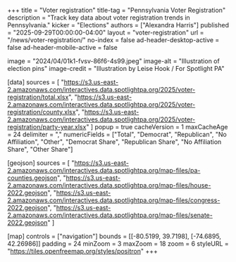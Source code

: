 +++
title = "Voter registration"
title-tag = "Pennsylvania Voter Registration"
description = "Track key data about voter registration trends in Pennsylvania."
kicker = "Elections"
authors = ["Alexandra Harris"]
published = "2025-09-29T00:00:00-04:00"
layout = "voter-registration"
url = "/news/voter-registration/"
no-index = false
ad-header-desktop-active = false
ad-header-mobile-active = false

image = "2024/04/01k1-fvsv-86f6-4s99.jpeg"
image-alt = "Illustration of election pins"
image-credit = "Illustration by Leise Hook / For Spotlight PA"

[data]
sources = [
  "https://s3.us-east-2.amazonaws.com/interactives.data.spotlightpa.org/2025/voter-registration/total.xlsx",
  "https://s3.us-east-2.amazonaws.com/interactives.data.spotlightpa.org/2025/voter-registration/county.xlsx",
  "https://s3.us-east-2.amazonaws.com/interactives.data.spotlightpa.org/2025/voter-registration/party-year.xlsx"
]
popup = true
cacheVersion = 1
maxCacheAge = 24
delimiter = ","
numericFields = ["Total", "Democrat", "Republican", "No Affiliation", "Other", "Democrat Share", "Republican Share", "No Affiliation Share", "Other Share"]

[geojson]
sources = [
  "https://s3.us-east-2.amazonaws.com/interactives.data.spotlightpa.org/map-files/pa-counties.geojson",
  "https://s3.us-east-2.amazonaws.com/interactives.data.spotlightpa.org/map-files/house-2022.geojson",
  "https://s3.us-east-2.amazonaws.com/interactives.data.spotlightpa.org/map-files/congress-2022.geojson",
  "https://s3.us-east-2.amazonaws.com/interactives.data.spotlightpa.org/map-files/senate-2022.geojson"
]

[map]
controls = ["navigation"]
bounds = [[-80.5199, 39.7198], [-74.6895, 42.26986]]
padding = 24
minZoom = 3
maxZoom = 18
zoom = 6
styleURL = "https://tiles.openfreemap.org/styles/positron"
+++
